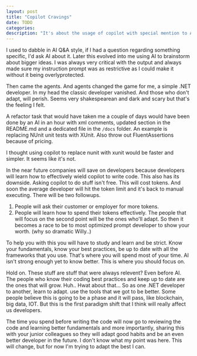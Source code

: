 ```yaml
---
layout: post
title: "Copilot Cravings"
date: TODO
categories:
description: "It's about the usage of copilot with special mention to Agent mode"
---
```


I used to dabble in AI Q&A style, if I had a question regarding something specific, I'd ask AI about it. Later this evolved into me using AI to brainstorm about bigger ideas. I was always very critical with the output and always made sure my instruction prompt was as restrictive as I could make it without it being overlyprotected.

Then came the agents. And agents changed the game for me, a simple .NET developer.
In my head the classic developer vanished. And those who don't adapt, will perish. Seems very shakespearean and dark and scary but that's the feeling I felt.

A refactor task that would have taken me a couple of days would have been done by an AI in an hour with xml comments, updated section in the README.md and a dedicated file in the `/docs` folder.
An example is replacing NUnit unit tests with XUnit. Also throw out FluentAssertions because of pricing.

I thought using copilot to replace nunit with xunit would be faster and simpler.
It seems like it's not.

In the near future companies will save on developers because developers will learn how to effectively wield copilot to write code. This also has its downside. Asking copilot to do stuff isn't free. This will cost tokens. And soon the average developer will hit the token limit and it's back to manual executing. There will be two followups.

1. People will ask their customer or employer for more tokens.
2. People will learn how to spend their tokens effectively.
   The people that will focus on the second point will be the ones who'll adapt. So then it becomes a race to be to most optimized prompt developer to show your worth. (why so dramatic Willy..)

To help you with this you will have to study and learn and be strict. Know your fundamentals, know your best practices, be up to date with all the frameworks that you use. That's where you will spend most of your time. AI isn't strong enough yet to know better. This is where you should focus on.

Hold on. These stuff are stuff that were always relevent? Even before AI. The people who know their coding best practices and keep up to date are the ones that will grow. Huh.. Hwat about that... So as one .NET developer to another, learn to adapt. use the tools that we got to be better. Some people believe this is going to be a phase and it will pass, like blockchain, big data, IOT. But this is the first paradigm shift that I think will really affect us developers.

The time you spend before writing the code will now go to reviewing the code and learning better fundamentals and more importantly, sharing this with your junior colleagues so they will adapt good habits and be an even better developer in the future.
I don't know what my point was here. This will change, but for now I'm trying to adapt the best I can.
